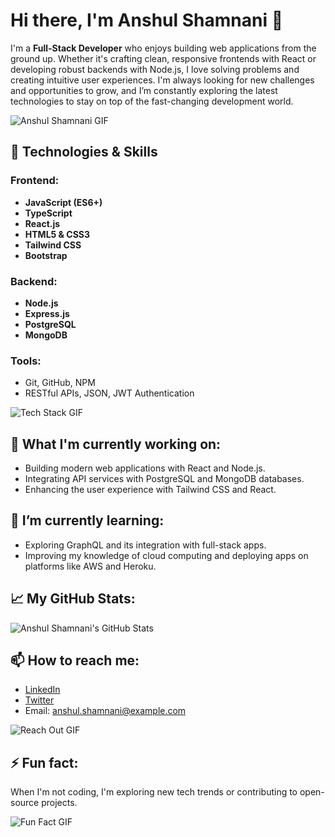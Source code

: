 # Hi there, I'm Anshul Shamnani 👋

I'm a **Full-Stack Developer** who enjoys building web applications from the ground up. Whether it's crafting clean, responsive frontends with React or developing robust backends with Node.js, I love solving problems and creating intuitive user experiences. I'm always looking for new challenges and opportunities to grow, and I’m constantly exploring the latest technologies to stay on top of the fast-changing development world.


![Anshul Shamnani GIF](link-to-your-gif-here) 

## 🚀 Technologies & Skills

### Frontend:
- **JavaScript (ES6+)**
- **TypeScript**
- **React.js**
- **HTML5 & CSS3**
- **Tailwind CSS**
- **Bootstrap**

### Backend:
- **Node.js**
- **Express.js**
- **PostgreSQL**
- **MongoDB**

### Tools:
- Git, GitHub, NPM
- RESTful APIs, JSON, JWT Authentication

![Tech Stack GIF](link-to-tech-stack-gif-here) <!-- Add a tech stack-related GIF here -->

## 🌱 What I'm currently working on:
- Building modern web applications with React and Node.js.
- Integrating API services with PostgreSQL and MongoDB databases.
- Enhancing the user experience with Tailwind CSS and React.

## 🔭 I’m currently learning:
- Exploring GraphQL and its integration with full-stack apps.
- Improving my knowledge of cloud computing and deploying apps on platforms like AWS and Heroku.

## 📈 My GitHub Stats:
![Anshul Shamnani's GitHub Stats](https://github-readme-stats.vercel.app/api?username=AnshulShamnani&show_icons=true&theme=radical)

## 📫 How to reach me:
- [LinkedIn](https://www.linkedin.com/in/anshul-shamnani/)
- [Twitter](https://twitter.com/anshul_shamnani)
- Email: anshul.shamnani@example.com

![Reach Out GIF](link-to-contact-gif-here) <!-- Add a GIF here about contacting you -->

## ⚡ Fun fact:
When I'm not coding, I'm exploring new tech trends or contributing to open-source projects.

![Fun Fact GIF](link-to-fun-fact-gif-here) <!-- Add a fun fact-related GIF here -->
